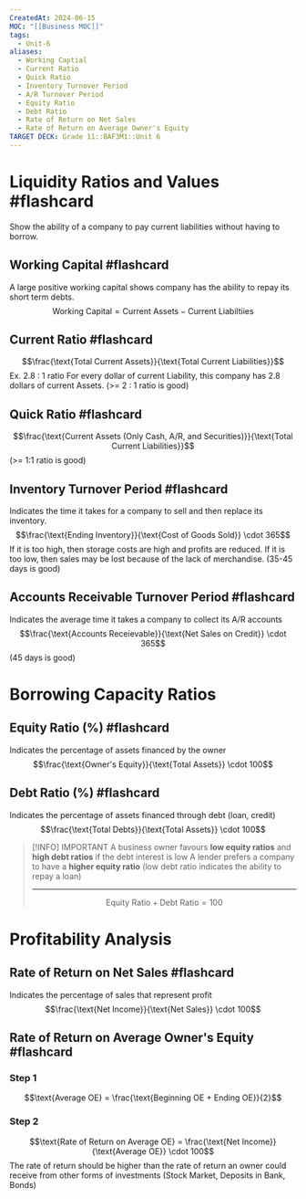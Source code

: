 ```yaml
---
CreatedAt: 2024-06-15
MOC: "[[Business MOC]]"
tags:
  - Unit-6
aliases:
  - Working Captial
  - Current Ratio
  - Quick Ratio
  - Inventory Turnover Period
  - A/R Turnover Period
  - Equity Ratio
  - Debt Ratio
  - Rate of Return on Net Sales
  - Rate of Return on Average Owner's Equity
TARGET DECK: Grade 11::BAF3M1::Unit 6
---
```


# Liquidity Ratios and Values #flashcard 
Show the ability of a company to pay current liabilities without having to borrow.
<!--ID: 1718469261452-->



## Working Capital #flashcard 
A large positive working capital shows  company has the ability to repay its short term debts.
$$\text{Working Capital} = \text{Current Assets} - \text{Current Liabiltiies}$$
<!--ID: 1718469261489-->


## Current Ratio #flashcard 
$$\frac{\text{Total Current Assets}}{\text{Total Current Liabilities}}$$
Ex. 2.8 : 1 ratio
For every dollar of current Liability, this company has 2.8 dollars of current Assets.
(>= 2 : 1 ratio is good)
<!--ID: 1718469261523-->


## Quick Ratio #flashcard 
$$\frac{\text{Current Assets (Only Cash, A/R, and Securities)}}{\text{Total Current Liabilities}}$$
(>= 1:1 ratio is good)
<!--ID: 1718469261556-->


## Inventory Turnover Period #flashcard 
Indicates the time it takes for a company to sell and then replace its inventory.
$$\frac{\text{Ending Inventory}}{\text{Cost of Goods Sold}} \cdot 365$$
If it is too high, then storage costs are high and profits are reduced. If it is too low, then sales may be lost because of the lack of merchandise.
(35-45 days is good)
<!--ID: 1718469556932-->


## Accounts Receivable Turnover Period #flashcard 
Indicates the average time it takes a company to collect its A/R accounts
$$\frac{\text{Accounts Receievable}}{\text{Net Sales on Credit}} \cdot 365$$
(45 days is good)
<!--ID: 1718469261590-->


# Borrowing Capacity Ratios

## Equity Ratio (%) #flashcard 
Indicates the percentage of assets financed by the owner
$$\frac{\text{Owner's Equity}}{\text{Total Assets}}  \cdot 100$$
<!--ID: 1718469261623-->


## Debt Ratio (%) #flashcard 
Indicates the percentage of assets financed through debt (loan, credit)
$$\frac{\text{Total Debts}}{\text{Total Assets}} \cdot 100$$
> [!INFO] IMPORTANT
> A business owner favours **low equity ratios** and **high debt ratios** if the debt interest is low
> A lender prefers a company to have a **higher equity ratio** (low debt ratio indicates the ability to repay a loan)
> ___
> $$\text{Equity Ratio} + \text{Debt Ratio} = 100$$
<!--ID: 1718469261656-->






# Profitability Analysis

## Rate of Return on Net Sales #flashcard
Indicates the percentage of sales that represent profit
$$\frac{\text{Net Income}}{\text{Net Sales}} \cdot 100$$
<!--ID: 1718469261689-->


## Rate of Return on Average Owner's Equity #flashcard 
### Step 1
$$\text{Average OE} = \frac{\text{Beginning OE + Ending OE}}{2}$$
### Step 2
$$\text{Rate of Return on Average OE} = \frac{\text{Net Income}}{\text{Average OE}} \cdot 100$$
The rate of return should be higher than the rate of return an owner could receive from other forms of investments (Stock Market, Deposits in Bank, Bonds)
<!--ID: 1718469261723-->

